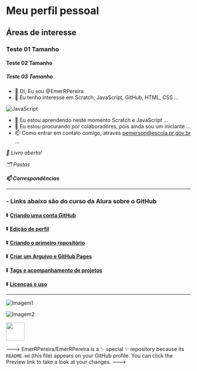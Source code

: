 # Meu perfil pessoal
## Áreas de interesse
### Teste 01 Tamanho
#### Teste 02 Tamanho
##### Teste 03 Tamanho

- 👋 Oi, Eu sou @EmerRPereira
- 👀 Eu tenho interesse em Scratch, JavaScript, GitHub, HTML, CSS ...

![JavaScript](https://img.shields.io/badge/-JavaScript-black?style=flat-square&logo=javascript)

- 🌱 Eu estou aprendendo neste momento Scratch e JavaScript ...
- 💞️ Eu estou procurando por colaboradores, pois ainda sou um iniciante ...
- 📫 Como entrar em contato comigo, através pemerson@escola.pr.gov.br ...

*:book: Livro aberto!*

*:card_index_dividers: Pastas*

***:mailbox: Correspondências***

---
### - Links abaixo são do curso da Alura sobre o GitHub

#### :arrow_double_down: [Criando uma conta GitHub](https://cursos.alura.com.br/course/github-criando-portifolio-digital/task/100573)
#### :arrow_double_down: [Edição de perfil](https://cursos.alura.com.br/course/github-criando-portifolio-digital/task/100574)

#### :arrow_double_down: [Criando o primeiro repositório](https://cursos.alura.com.br/course/github-criando-portifolio-digital/task/100575)
#### :arrow_double_down: [Criar um Arguivo e GitHub Pages](https://cursos.alura.com.br/course/github-criando-portifolio-digital/task/100576)
#### :arrow_double_down: [Tags e acompanhamento de projetos](https://cursos.alura.com.br/course/github-criando-portifolio-digital/task/100577)
#### :arrow_double_down: [Licenças e uso](https://cursos.alura.com.br/course/github-criando-portifolio-digital/task/100578)
---
![Imagem1](https://w7.pngwing.com/pngs/54/13/png-transparent-brain-computer-interface-human-brain-brain-computer-people-human-brain-thumbnail.png)

![Imagem2](https://encrypted-tbn0.gstatic.com/images?q=tbn:ANd9GcS2yx7objiMYf8sgslnSP-mKeq0jDw2rsBk9lucxsyOruPB8aZ-xBllUoEwOO0H--iboc4&usqp=CAU)

<img src="https://cultofthepartyparrot.com/parrots/hd/githubparrot.gif" width="50" height="50"/>

--->
EmerRPereira/EmerRPereira is a ✨ special ✨ repository because its `README.md` (this file) appears on your GitHub profile.
You can click the Preview link to take a look at your changes.
--->
